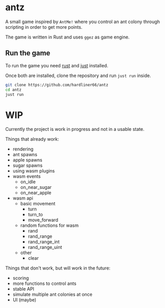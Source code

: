 # antz

A small game inspired by `AntMe!` where you control an ant colony through scripting in order to get more points.

The game is written in Rust and uses `ggez` as game engine.

## Run the game

To run the game you need [rust](https://rustup.rs/) and [just](https://just.systems/) installed.

Once both are installed, clone the repository and run `just run` inside.

```sh
git clone https://github.com/hardliner66/antz
cd antz
just run
```

# WIP

Currently the project is work in progress and not in a usable state.

Things that already work:
- rendering
- ant spawns
- apple spawns
- sugar spawns
- using wasm plugins
- wasm events
  - on_idle
  - on_near_sugar
  - on_near_apple
- wasm api
  - basic movement
    - turn
    - turn_to
    - move_forward
  - random functions for wasm
    - rand
    - rand_range
    - rand_range_int
    - rand_range_uint
  - other
    - clear

Things that don't work, but will work in the future:
- scoring
- more functions to control ants
- stable API
- simulate multiple ant colonies at once
- UI (maybe)
